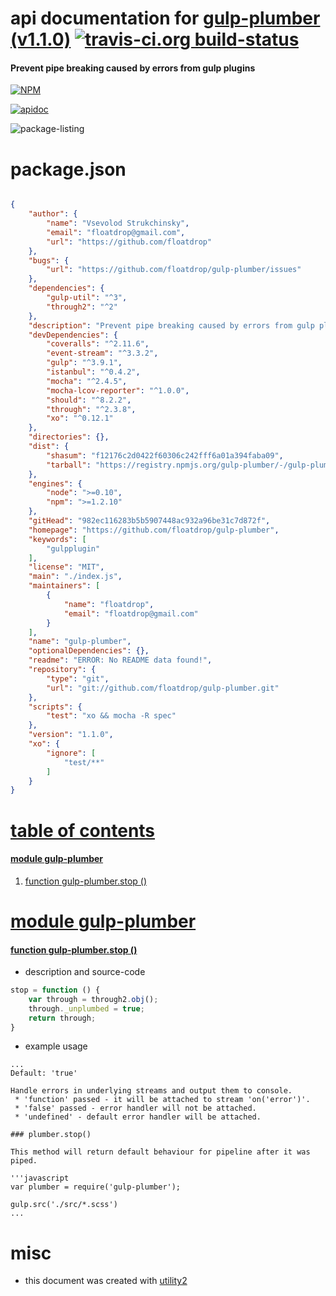 # api documentation for  [gulp-plumber (v1.1.0)](https://github.com/floatdrop/gulp-plumber)  [![travis-ci.org build-status](https://api.travis-ci.org/npmdoc/node-npmdoc-gulp-plumber.svg)](https://travis-ci.org/npmdoc/node-npmdoc-gulp-plumber)
#### Prevent pipe breaking caused by errors from gulp plugins

[![NPM](https://nodei.co/npm/gulp-plumber.png?downloads=true)](https://www.npmjs.com/package/gulp-plumber)

[![apidoc](https://npmdoc.github.io/node-npmdoc-gulp-plumber/build/screen-capture.buildNpmdoc.browser._2Fhome_2Ftravis_2Fbuild_2Fnpmdoc_2Fnode-npmdoc-gulp_plumber_2Ftmp_2Fbuild_2Fapidoc.html.png)](https://npmdoc.github.io/node-npmdoc-gulp-plumber/build..beta..travis-ci.org/apidoc.html)

![package-listing](https://npmdoc.github.io/node-npmdoc-gulp-plumber/build/screen-capture.npmPackageListing.svg)



# package.json

```json

{
    "author": {
        "name": "Vsevolod Strukchinsky",
        "email": "floatdrop@gmail.com",
        "url": "https://github.com/floatdrop"
    },
    "bugs": {
        "url": "https://github.com/floatdrop/gulp-plumber/issues"
    },
    "dependencies": {
        "gulp-util": "^3",
        "through2": "^2"
    },
    "description": "Prevent pipe breaking caused by errors from gulp plugins",
    "devDependencies": {
        "coveralls": "^2.11.6",
        "event-stream": "^3.3.2",
        "gulp": "^3.9.1",
        "istanbul": "^0.4.2",
        "mocha": "^2.4.5",
        "mocha-lcov-reporter": "^1.0.0",
        "should": "^8.2.2",
        "through": "^2.3.8",
        "xo": "^0.12.1"
    },
    "directories": {},
    "dist": {
        "shasum": "f12176c2d0422f60306c242fff6a01a394faba09",
        "tarball": "https://registry.npmjs.org/gulp-plumber/-/gulp-plumber-1.1.0.tgz"
    },
    "engines": {
        "node": ">=0.10",
        "npm": ">=1.2.10"
    },
    "gitHead": "982ec116283b5b5907448ac932a96be31c7d872f",
    "homepage": "https://github.com/floatdrop/gulp-plumber",
    "keywords": [
        "gulpplugin"
    ],
    "license": "MIT",
    "main": "./index.js",
    "maintainers": [
        {
            "name": "floatdrop",
            "email": "floatdrop@gmail.com"
        }
    ],
    "name": "gulp-plumber",
    "optionalDependencies": {},
    "readme": "ERROR: No README data found!",
    "repository": {
        "type": "git",
        "url": "git://github.com/floatdrop/gulp-plumber.git"
    },
    "scripts": {
        "test": "xo && mocha -R spec"
    },
    "version": "1.1.0",
    "xo": {
        "ignore": [
            "test/**"
        ]
    }
}
```



# <a name="apidoc.tableOfContents"></a>[table of contents](#apidoc.tableOfContents)

#### [module gulp-plumber](#apidoc.module.gulp-plumber)
1.  [function <span class="apidocSignatureSpan">gulp-plumber.</span>stop ()](#apidoc.element.gulp-plumber.stop)



# <a name="apidoc.module.gulp-plumber"></a>[module gulp-plumber](#apidoc.module.gulp-plumber)

#### <a name="apidoc.element.gulp-plumber.stop"></a>[function <span class="apidocSignatureSpan">gulp-plumber.</span>stop ()](#apidoc.element.gulp-plumber.stop)
- description and source-code
```javascript
stop = function () {
	var through = through2.obj();
	through._unplumbed = true;
	return through;
}
```
- example usage
```shell
...
Default: 'true'

Handle errors in underlying streams and output them to console.
 * 'function' passed - it will be attached to stream 'on('error')'.
 * 'false' passed - error handler will not be attached.
 * 'undefined' - default error handler will be attached.

### plumber.stop()

This method will return default behaviour for pipeline after it was piped.

'''javascript
var plumber = require('gulp-plumber');

gulp.src('./src/*.scss')
...
```



# misc
- this document was created with [utility2](https://github.com/kaizhu256/node-utility2)
